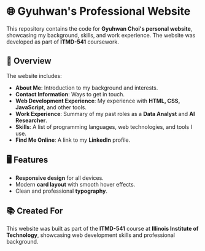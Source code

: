 # 🌐 Gyuhwan's Professional Website

This repository contains the code for **Gyuhwan Choi's personal website**, showcasing my background, skills, and work experience. The website was developed as part of **ITMD-541** coursework.

## 📄 Overview
The website includes:
- **About Me**: Introduction to my background and interests.
- **Contact Information**: Ways to get in touch.
- **Web Development Experience**: My experience with **HTML, CSS, JavaScript**, and other tools.
- **Work Experience**: Summary of my past roles as a **Data Analyst** and **AI Researcher**.
- **Skills**: A list of programming languages, web technologies, and tools I use.
- **Find Me Online**: A link to my **LinkedIn** profile.

## 🖥️ Features
- **Responsive design** for all devices.
- Modern **card layout** with smooth hover effects.
- Clean and professional **typography**.

## 📚 Created For
This website was built as part of the **ITMD-541** course at **Illinois Institute of Technology**, showcasing web development skills and professional background.
